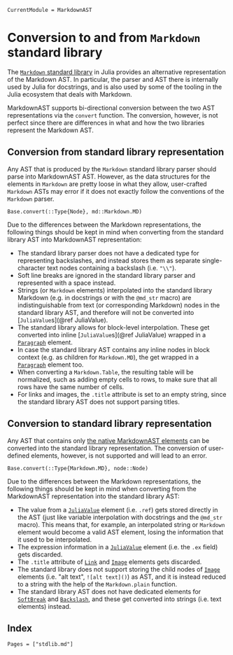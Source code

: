 ```@meta
CurrentModule = MarkdownAST
```

# Conversion to and from `Markdown` standard library

The [`Markdown` standard library](https://docs.julialang.org/en/v1/stdlib/Markdown/) in Julia provides an alternative representation of the Markdown AST.
In particular, the parser and AST there is internally used by Julia for docstrings, and is also used by some of the tooling in the Julia ecosystem that deals with Markdown.

MarkdownAST supports bi-directional conversion between the two AST representations via the `convert` function.
The conversion, however, is not perfect since there are differences in what and how the two libraries represent the Markdown AST.

## Conversion from standard library representation

Any AST that is produced by the `Markdown` standard library parser should parse into MarkdownAST AST.
However, as the data structures for the elements in `Markdown` are pretty loose in what they allow, user-crafted `Markdown` ASTs may error if it does not exactly follow the conventions of the `Markdown` parser.

```@docs
Base.convert(::Type{Node}, md::Markdown.MD)
```

Due to the differences between the Markdown representations, the following things should be kept in mind when converting from the standard library AST into MarkdownAST representation:

- The standard library parser does not have a dedicated type for representing backslashes, and instead stores them as separate single-character text nodes containing a backslash (i.e. `"\\"`).
- Soft line breaks are ignored in the standard library parser and represented with a space instead.
- Strings (or `Markdown` elements) interpolated into the standard library Markdown (e.g. in docstrings or with the `@md_str` macro) are indistinguishable from text (or corresponding Markdown) nodes in the standard library AST, and therefore will not be converted into [`JuliaValue`s](@ref JuliaValue).
- The standard library allows for block-level interpolation. These get converted into inline [`JuliaValue`s](@ref JuliaValue) wrapped in a [`Paragraph`](@ref) element.
- In case the standard library AST contains any inline nodes in block context (e.g. as children for `Markdown.MD`), the get wrapped in a [`Paragraph`](@ref) element too.
- When converting a `Markdown.Table`, the resulting table will be normalized, such as adding empty cells to rows, to make sure that all rows have the same number of cells.
- For links and images, the `.title` attribute is set to an empty string, since the standard library AST does not support parsing titles.

## Conversion to standard library representation

Any AST that contains only [the native MarkdownAST elements](@ref "Markdown AST elements") can be converted into the standard library representation.
The conversion of user-defined elements, however, is not supported and will lead to an error.

```@docs
Base.convert(::Type{Markdown.MD}, node::Node)
```

Due to the differences between the Markdown representations, the following things should be kept in mind when converting from the MarkdownAST representation into the standard library AST:

- The value from a [`JuliaValue`](@ref) element (i.e. `.ref`) gets stored directly in the AST (just like variable interpolation with docstrings and the `@md_str` macro). This means that, for example, an interpolated string or `Markdown` element would become a valid AST element, losing the information that it used to be interpolated.
- The expression information in a [`JuliaValue`](@ref) element (i.e. the `.ex` field) gets discarded.
- The `.title` attribute of [`Link`](@ref) and [`Image`](@ref) elements gets discarded.
- The standard library does not support storing the child nodes of [`Image`](@ref) elements (i.e. "alt text", `![alt text]()`) as AST, and it is instead reduced to a string with the help of the `Markdown.plain` function.
- The standard library AST does not have dedicated elements for [`SoftBreak`](@ref) and [`Backslash`](@ref), and these get converted into strings (i.e. text elements) instead.

## Index

```@index
Pages = ["stdlib.md"]
```
